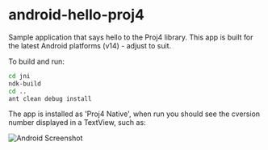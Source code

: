 android-hello-proj4
===================

Sample application that says hello to the Proj4 library. This app is built for the latest
Android platforms (v14) - adjust to suit.

To build and run:

~~~~~ bash
cd jni
ndk-build 
cd ..
ant clean debug install
~~~~~


The app is installed as 'Proj4 Native', when run you should see the cversion number displayed in a 
TextView, such as:

![Android Screenshot](https://raw.github.com/devork/android-hello-proj4/master/proj4.native.screen.png "Android Screenshot")

